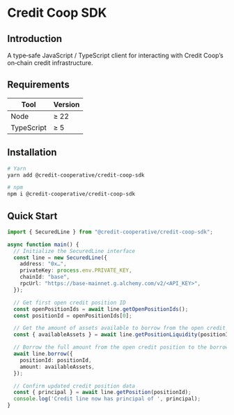 # Credit Coop SDK

## Introduction

A type‑safe JavaScript / TypeScript client for interacting with Credit Coop’s on‑chain credit infrastructure.

## Requirements

| Tool        | Version |
| ----------- | ------- |
| Node        | ≥ 22    |
| TypeScript  | ≥ 5     |

## Installation

```bash
# Yarn
yarn add @credit-cooperative/credit-coop-sdk

# npm
npm i @credit-cooperative/credit-coop-sdk
```

## Quick Start

```ts
import { SecuredLine } from "@credit-cooperative/credit-coop-sdk";

async function main() {
  // Initialize the SecuredLine interface
  const line = new SecuredLine({
    address: "0x…",
    privateKey: process.env.PRIVATE_KEY,
    chainId: "base",
    rpcUrl: "https://base-mainnet.g.alchemy.com/v2/<API_KEY>",
  });

  // Get first open credit position ID
  const openPositionIds = await line.getOpenPositionIds();
  const positionId = openPositionIds[0];

  // Get the amount of assets available to borrow from the open credit position
  const { availableAssets } = await line.getPositionLiquidity(positionId);

  // Borrow the full amount from the open credit position to the borrower wallet
  await line.borrow({
    positionId: positionId,
    amount: availableAssets,
  });

  // Confirm updated credit position data
  const { principal } = await line.getPosition(positionId);
  console.log('Credit line now has principal of ', principal);
}
```
